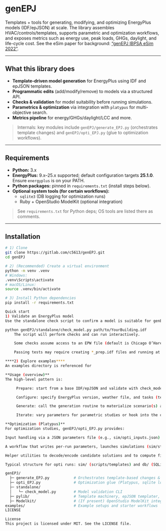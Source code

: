 # genEPJ

Templates + tools for generating, modifying, and optimizing EnergyPlus models (IDF/epJSON) at scale. The library assembles HVAC/controls/templates, supports parametric and optimization workflows, and exposes metrics such as energy use, peak loads, GHGs, daylight, and life-cycle cost. See the eSim paper for background: [“genEPJ IBPSA eSim 2022”](https://publications.ibpsa.org/proceedings/esim/2022/papers/esim2022_205.pdf).

---

## What this library does

- **Template-driven model generation** for EnergyPlus using IDF and epJSON templates.
- **Programmatic edits** (add/modify/remove) to models via a structured API.
- **Checks & validation** for model suitability before running simulations.
- **Parametrics & optimization** via integration with `platypus` for multi-objective search.
- **Metrics pipeline** for energy/GHGs/daylight/LCC and more.

> Internals: key modules include `genEPJ/generate_EPJ.py` (orchestrates template changes) and `genEPJ/opti_EPJ.py` (glue to optimization workflows).
  
---

## Requirements

- **Python:** 3.x
- **EnergyPlus:** 9.x–25.x supported; default configuration targets **25.1.0**. Ensure `energyplus` is on your PATH.  
- **Python packages:** pinned in `requirements.txt` (install steps below).
- **Optional system tools (for certain workflows):**
  - `sqlite3` (DB logging for optimization runs)
  - Ruby + OpenStudio ModelKit (optional integration)

> See `requirements.txt` for Python deps; OS tools are listed there as comments.

---

## Installation

```bash
# 1) Clone
git clone https://gitlab.com/c5613/genEPJ.git
cd genEPJ

# 2) (Recommended) Create a virtual environment
python -m venv .venv
# Windows:
.venv\Scripts\activate
# macOS/Linux:
source .venv/bin/activate

# 3) Install Python dependencies
pip install -r requirements.txt

Quick start
1) Validate an EnergyPlus model
Use the standalone check script to confirm a model is suitable for genEPJ:

python genEPJ/standalone/check_model.py path/to/YourBuilding.idf
    The script will perform checks and can run interactively.

    Some checks assume access to an EPW file (default is Chicago O’Hare TMY3).

    Passing tests may require creating *_prep.idf files and running at least one simulation (to generate an EnergyPlus SQL database).

****2) Explore examples****
An examples directory is referenced for

**Usage (overview)**
The high-level pattern is:

     Prepare: start from a base IDF/epJSON and validate with check_model.py.

     Configure: specify EnergyPlus version, weather file, and tasks (template adds/mods).

     Generate: call the generation routine to materialize scenario(s) and, optionally, run EnergyPlus.

     Iterate: vary parameters for parametric studies or hook into the optimization workflow.

**Optimization (Platypus)**
For optimization studies, genEPJ/opti_EPJ.py provides:

Input handling via a JSON parameters file (e.g., sim/opti_inputs.json).

A workflow that writes per-run parameters, launches simulations (sim/startsim.sh), and logs results to db/data.db3.

Helper utilities to decode/encode candidate solutions and to compute fitness values (e.g., EUI).

Typical structure for opti runs: sim/ (scripts/templates) and db/ (SQLite).

genEPJ/
  ├─ generate_EPJ.py           # Orchestrates template-based changes & generation
  ├─ opti_EPJ.py               # Optimization glue (Platypus, sqlite logging)
  ├─ standalone/
  │   └─ check_model.py        # Model validation CLI
  ├─ pylib/                    # Template machinery, epJSON templater, helpers
  ├─ Modelkit/                 # (If present) OpenStudio ModelKit integration
examples/                      # Example setups and starter workflows
LICENSE

License
This project is licensed under MIT. See the LICENSE file.


